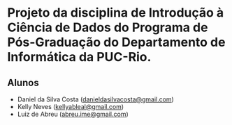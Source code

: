 # Projeto da disciplina de Introdução à Ciência de Dados do Programa de Pós-Graduação do Departamento de Informática da PUC-Rio.

## Alunos

- Daniel da Silva Costa (danieldasilvacosta@gmail.com)
- Kelly Neves (kellyableal@gmail.com)
- Luiz de Abreu (abreu.ime@gmail.com)